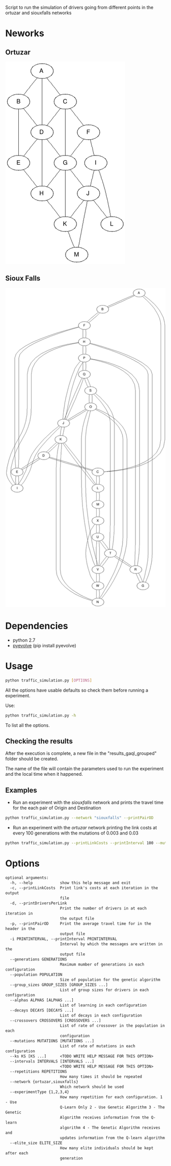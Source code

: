 Script to run the simulation of drivers going from different points in the
ortuzar and siouxfalls networks

Neworks
=======

Ortuzar
-------

![Ortuzar Network](networks/ortuzar.png)

Sioux Falls
-----------

![Sioux Falls Network](networks/siouxfalls.png)

Dependencies
============
 * python 2.7
 * [pyevolve](https://sourceforge.net/projects/pyevolve/) (pip install pyevolve)

Usage
=====

```bash
python traffic_simulation.py [OPTIONS]
```

All the options have usable defaults so check them before running a experiment.

Use:

```bash
python traffic_simulation.py -h
```

To list all the options.

Checking the results
--------------------

After the execution is complete, a new file in the "results_gaql_grouped" folder
should be created.

The name of the file will contain the parameters used to run the experiment
and the local time when it happened.

Examples
--------

* Run an experiment with the *siouxfalls* network and prints the travel time
  for the each pair of Origin and Destination

```sh
python traffic_simulation.py --network "siouxfalls" --printPairOD
```

* Run an experiment with the *ortuzar* network printing the link costs at every
100 generations with the mutations of 0.003 and 0.03

```sh
python traffic_simulation.py --printLinkCosts --printInterval 100 --mutations 0.003 0.03
```

Options
=======

```
optional arguments:
  -h, --help            show this help message and exit
  -c, --printLinkCosts  Print link's costs at each iteration in the output
                        file
  -d, --printDriversPerLink
                        Print the number of drivers in at each iteration in
                        the output file
  -p, --printPairOD     Print the average travel time for in the header in the
                        output file
  -i PRINTINTERVAL, --printInterval PRINTINTERVAL
                        Interval by which the messages are written in the
                        output file
  --generations GENERATIONS
                        Maximum mumber of generations in each configuration
  --population POPULATION
                        Size of population for the genetic algorithm
  --group_sizes GROUP_SIZES [GROUP_SIZES ...]
                        List of group sizes for drivers in each configuration
  --alphas ALPHAS [ALPHAS ...]
                        List of learning in each configuration
  --decays DECAYS [DECAYS ...]
                        List of decays in each configuration
  --crossovers CROSSOVERS [CROSSOVERS ...]
                        List of rate of crossover in the population in each
                        configuration
  --mutations MUTATIONS [MUTATIONS ...]
                        List of rate of mutations in each configuration
  --ks KS [KS ...]      <TODO WRITE HELP MESSAGE FOR THIS OPTION>
  --intervals INTERVALS [INTERVALS ...]
                        <TODO WRITE HELP MESSAGE FOR THIS OPTION>
  --repetitions REPETITIONS
                        How many times it should be repeated
  --network {ortuzar,siouxfalls}
                        Which network should be used
  --experimentType {1,2,3,4}
                        How many repetition for each configuration. 1 - Use
                        Q-Learn Only 2 - Use Genetic Algorithm 3 - The Genetic
                        Algorithm receives information from the Q-learn
                        algorithm 4 - The Genetic Algorithm receives and
                        updates information from the Q-learn algorithm
  --elite_size ELITE_SIZE
                        How many elite individuals should be kept after each
                        generation
```
